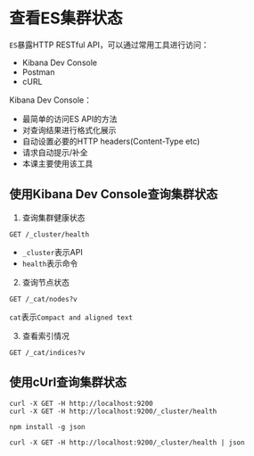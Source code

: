 # 查看ES集群状态

`ES`暴露HTTP RESTful API，可以通过常用工具进行访问：
* Kibana Dev Console
* Postman
* cURL

Kibana Dev Console：
* 最简单的访问ES API的方法
* 对查询结果进行格式化展示
* 自动设置必要的HTTP headers(Content-Type etc)
* 请求自动提示/补全
* 本课主要使用该工具

## 使用Kibana Dev Console查询集群状态

1. 查询集群健康状态
```
GET /_cluster/health
```
* `_cluster`表示API
* `health`表示命令

2. 查询节点状态
```
GET /_cat/nodes?v
```
`cat`表示`Compact and aligned text`

3. 查看索引情况
```
GET /_cat/indices?v
```

## 使用cUrl查询集群状态

```
curl -X GET -H http://localhost:9200
curl -X GET -H http://localhost:9200/_cluster/health

npm install -g json

curl -X GET -H http://localhost:9200/_cluster/health | json
```






